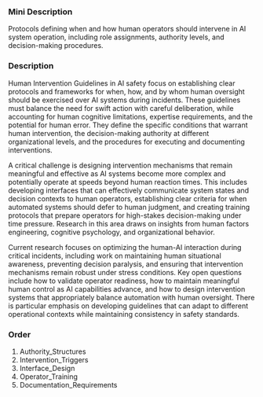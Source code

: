### Mini Description

Protocols defining when and how human operators should intervene in AI system operation, including role assignments, authority levels, and decision-making procedures.

### Description

Human Intervention Guidelines in AI safety focus on establishing clear protocols and frameworks for when, how, and by whom human oversight should be exercised over AI systems during incidents. These guidelines must balance the need for swift action with careful deliberation, while accounting for human cognitive limitations, expertise requirements, and the potential for human error. They define the specific conditions that warrant human intervention, the decision-making authority at different organizational levels, and the procedures for executing and documenting interventions.

A critical challenge is designing intervention mechanisms that remain meaningful and effective as AI systems become more complex and potentially operate at speeds beyond human reaction times. This includes developing interfaces that can effectively communicate system states and decision contexts to human operators, establishing clear criteria for when automated systems should defer to human judgment, and creating training protocols that prepare operators for high-stakes decision-making under time pressure. Research in this area draws on insights from human factors engineering, cognitive psychology, and organizational behavior.

Current research focuses on optimizing the human-AI interaction during critical incidents, including work on maintaining human situational awareness, preventing decision paralysis, and ensuring that intervention mechanisms remain robust under stress conditions. Key open questions include how to validate operator readiness, how to maintain meaningful human control as AI capabilities advance, and how to design intervention systems that appropriately balance automation with human oversight. There is particular emphasis on developing guidelines that can adapt to different operational contexts while maintaining consistency in safety standards.

### Order

1. Authority_Structures
2. Intervention_Triggers
3. Interface_Design
4. Operator_Training
5. Documentation_Requirements
